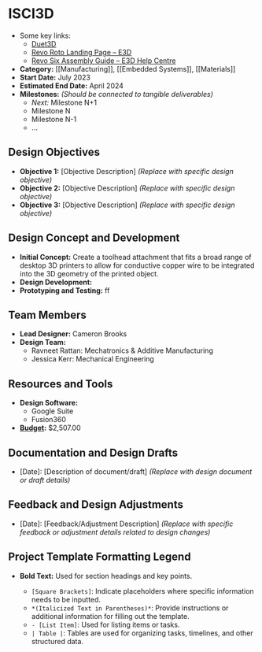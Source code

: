 # ISCI3D

- Some key links:
  - [Duet3D](https://www.duet3d.com/Duet3RotoToolboard)
  - [Revo Roto Landing Page – E3D](https://e3d-online.com/pages/revo-roto-landing-page)
  - [Revo Six Assembly Guide – E3D Help Centre](https://e3d-online.zendesk.com/hc/en-us/articles/4408428411153-Revo-Six-Assembly-Guide)
- **Category:** [[Manufacturing]], [[Embedded Systems]], [[Materials]]
- **Start Date:** July 2023
- **Estimated End Date:** April 2024
- **Milestones:** _(Should be connected to tangible deliverables)_
  - _Next:_ Milestone N+1
  - Milestone N
  - Milestone N-1
  - ...

## Design Objectives

- **Objective 1:** [Objective Description] _(Replace with specific design objective)_
- **Objective 2:** [Objective Description] _(Replace with specific design objective)_
- **Objective 3:** [Objective Description] _(Replace with specific design objective)_

## Design Concept and Development

- **Initial Concept:** Create a toolhead attachment that fits a broad range of desktop 3D printers to allow for conductive copper wire to be integrated into the 3D geometry of the printed object.
- **Design Development:**
- **Prototyping and Testing:** ff

## Team Members

- **Lead Designer:** Cameron Brooks
- **Design Team:**
  - Ravneet Rattan: Mechatronics & Additive Manufacturing
  - Jessica Kerr: Mechanical Engineering

## Resources and Tools

- **Design Software:**
  - Google Suite
  - Fusion360
- **[Budget](https://docs.google.com/spreadsheets/d/1WqoQG4rnTx-nUo3W4dfR4vPnOCfwY8zvTUCzo0IChpg/edit?usp=sharing):** $2,507.00

## Documentation and Design Drafts

- [Date]: [Description of document/draft] _(Replace with design document or draft details)_

## Feedback and Design Adjustments

- [Date]: [Feedback/Adjustment Description] _(Replace with specific feedback or adjustment details related to design changes)_

## Project Template Formatting Legend

- **Bold Text:** Used for section headings and key points.

  - `[Square Brackets]`: Indicate placeholders where specific information needs to be inputted.
  - `*(Italicized Text in Parentheses)*`: Provide instructions or additional information for filling out the template.
  - `- [List Item]`: Used for listing items or tasks.
  - `| Table |`: Tables are used for organizing tasks, timelines, and other structured data.
